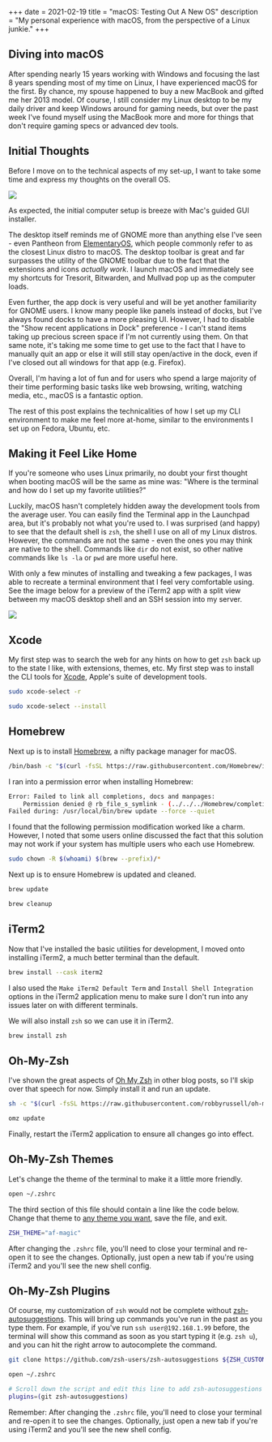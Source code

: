 +++
date = 2021-02-19
title = "macOS: Testing Out A New OS"
description = "My personal experience with macOS, from the perspective of a Linux junkie."
+++

## Diving into macOS

After spending nearly 15 years working with Windows and focusing the last 8 years spending most of my time on Linux, I
have experienced macOS for the first. By chance, my spouse happened to buy a new MacBook and gifted me her 2013 model.
Of course, I still consider my Linux desktop to be my daily driver and keep Windows around for gaming needs, but over
the past week I've found myself using the MacBook more and more for things that don't require gaming specs or advanced
dev tools.

## Initial Thoughts

Before I move on to the technical aspects of my set-up, I want to take some time and express my thoughts on the overall
OS.

![](https://img.cleberg.io/blog/027-macos-testing-out-a-new-os/macos-desktop.png)

As expected, the initial computer setup is breeze with Mac's guided GUI installer.

The desktop itself reminds me of GNOME more than anything else I've seen - even Pantheon
from [ElementaryOS](https://elementary.io/), which people commonly refer to as the closest Linux distro to macOS. The
desktop toolbar is great and far surpasses the utility of the GNOME toolbar due to the fact that the extensions and
icons *actually work*. I launch macOS and immediately see my shortcuts for Tresorit, Bitwarden, and Mullvad pop up as
the computer loads.

Even further, the app dock is very useful and will be yet another familiarity for GNOME users. I know many people like
panels instead of docks, but I've always found docks to have a more pleasing UI. However, I had to disable the "Show
recent applications in Dock" preference - I can't stand items taking up precious screen space if I'm not currently using
them. On that same note, it's taking me some time to get use to the fact that I have to manually quit an app or else it
will still stay open/active in the dock, even if I've closed out all windows for that app (e.g. Firefox).

Overall, I'm having a lot of fun and for users who spend a large majority of their time performing basic tasks like web
browsing, writing, watching media, etc., macOS is a fantastic option.

The rest of this post explains the technicalities of how I set up my CLI environment to make me feel more at-home,
similar to the environments I set up on Fedora, Ubuntu, etc.

## Making it Feel Like Home

If you're someone who uses Linux primarily, no doubt your first thought when booting macOS will be the same as mine
was: "Where is the terminal and how do I set up my favorite utilities?"

Luckily, macOS hasn't completely hidden away the development tools from the average user. You can easily find the
Terminal app in the Launchpad area, but it's probably not what you're used to. I was surprised (and happy) to see that
the default shell is `zsh`, the shell I use on all of my Linux distros. However, the commands are not the same - even
the ones you may think are native to the shell. Commands like `dir` do not exist, so other native commands like `ls -la`
or `pwd` are more useful here.

With only a few minutes of installing and tweaking a few packages, I was able to recreate a terminal environment that I
feel very comfortable using. See the image below for a preview of the iTerm2 app with a split view between my macOS
desktop shell and an SSH session into my server.

![](https://img.cleberg.io/blog/027-macos-testing-out-a-new-os/iterm2.png)

## Xcode

My first step was to search the web for any hints on how to get `zsh` back up to the state I like, with extensions,
themes, etc. My first step was to install the CLI tools for [Xcode](https://developer.apple.com/xcode/), Apple's suite
of development tools.

```bash
sudo xcode-select -r
```

```bash
sudo xcode-select --install
```

## Homebrew

Next up is to install [Homebrew](https://brew.sh), a nifty package manager for macOS.

```bash
/bin/bash -c "$(curl -fsSL https://raw.githubusercontent.com/Homebrew/install/HEAD/install.sh)"
```

I ran into a permission error when installing Homebrew:

```bash
Error: Failed to link all completions, docs and manpages:
    Permission denied @ rb_file_s_symlink - (../../../Homebrew/completions/zsh/_brew, /usr/local/share/zsh/site-functions/_brew)
Failed during: /usr/local/bin/brew update --force --quiet
```

I found that the following permission modification worked like a charm. However, I noted that some users online
discussed the fact that this solution may not work if your system has multiple users who each use Homebrew.

```bash
sudo chown -R $(whoami) $(brew --prefix)/*
```

Next up is to ensure Homebrew is updated and cleaned.

```bash
brew update
```

```bash
brew cleanup
```

## iTerm2

Now that I've installed the basic utilities for development, I moved onto installing iTerm2, a much better terminal than
the default.

```bash
brew install --cask iterm2
```

I also used the `Make iTerm2 Default Term` and `Install Shell Integration` options in the iTerm2 application menu to
make sure I don't run into any issues later on with different terminals.

We will also install `zsh` so we can use it in iTerm2.

```bash
brew install zsh
```

## Oh-My-Zsh

I've shown the great aspects of [Oh My Zsh](https://ohmyz.sh) in other blog posts, so I'll skip over that speech for
now. Simply install it and run an update.

```bash
sh -c "$(curl -fsSL https://raw.githubusercontent.com/robbyrussell/oh-my-zsh/master/tools/install.sh)"
```

```bash
omz update
```

Finally, restart the iTerm2 application to ensure all changes go into effect.

## Oh-My-Zsh Themes

Let's change the theme of the terminal to make it a little more friendly.

```bash
open ~/.zshrc
```

The third section of this file should contain a line like the code below. Change that theme
to [any theme you want](https://github.com/ohmyzsh/ohmyzsh/wiki/Themes), save the file, and exit.

```bash
ZSH_THEME="af-magic"
```

After changing the `.zshrc` file, you'll need to close your terminal and re-open it to see the changes. Optionally, just
open a new tab if you're using iTerm2 and you'll see the new shell config.

## Oh-My-Zsh Plugins

Of course, my customization of `zsh` would not be complete
without [zsh-autosuggestions](https://github.com/zsh-users/zsh-autosuggestions). This will bring up commands you've run
in the past as you type them. For example, if you've run `ssh user@192.168.1.99` before, the terminal will show this
command as soon as you start typing it (e.g. `zsh u`), and you can hit the right arrow to autocomplete the command.

```bash
git clone https://github.com/zsh-users/zsh-autosuggestions ${ZSH_CUSTOM:-~/.oh-my-zsh/custom}/plugins/zsh-autosuggestions
```

```bash
open ~/.zshrc
```

```bash
# Scroll down the script and edit this line to add zsh-autosuggestions
plugins=(git zsh-autosuggestions)
```

Remember: After changing the `.zshrc` file, you'll need to close your terminal and re-open it to see the changes.
Optionally, just open a new tab if you're using iTerm2 and you'll see the new shell config.
